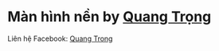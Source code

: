 # Màn hình nền by [Quang Trọng](https://www.facebook.com/quangtrong.1506)

Liên hệ Facebook: [Quang Trong](https://www.facebook.com/quangtrong.1506)
